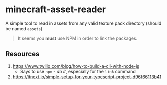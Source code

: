 # minecraft-asset-reader

A simple tool to read in assets from any valid texture pack directory (should be named `assets`)

> It seems you **must** use NPM in order to link the packages.

## Resources
1. https://www.twilio.com/blog/how-to-build-a-cli-with-node-js
   * Says to use `npm` - _do it_, especially for the `link` command
2. https://itnext.io/simple-setup-for-your-typescript-project-d96f66113b41